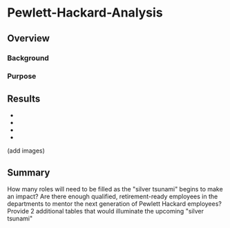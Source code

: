 # Pewlett-Hackard-Analysis
## Overview
### Background
### Purpose
## Results
  -
  -
  -
  -
  (add images)
  
## Summary
How many roles will need to be filled as the "silver tsunami" begins to make an impact?
Are there enough qualified, retirement-ready employees in the departments to mentor the next generation of Pewlett Hackard employees?
Provide 2 additional tables that would illuminate the upcoming "silver tsunami"
